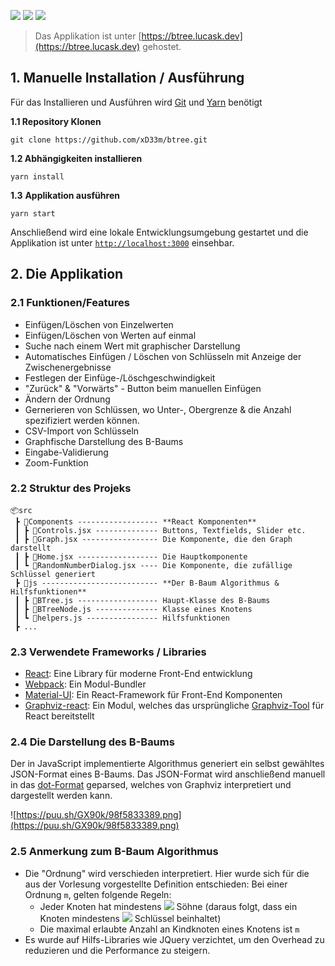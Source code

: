 <img src="https://img.shields.io/badge/react%20-%2320232a.svg?&style=flat&logo=react&logoColor=%2361DAFB"/> <img src="https://img.shields.io/badge/firebase%20-%23039BE5.svg?&style=flat&logo=firebase"/> <img src="https://img.shields.io/badge/node.js%20-%2343853D.svg?&style=flat&logo=node.js&logoColor=white"/>

> Das Applikation ist unter [https://btree.lucask.dev](https://btree.lucask.dev) gehostet.

## 1. Manuelle Installation / Ausführung

Für das Installieren und Ausführen wird [Git](https://git-scm.com/downloads) und [Yarn](https://classic.yarnpkg.com/en/docs/install/) benötigt

**1.1 Repository Klonen**

`git clone https://github.com/xD33m/btree.git`

**1.2 Abhängigkeiten installieren**

`yarn install`

**1.3** **Applikation ausführen**

`yarn start`

Anschließend wird eine lokale Entwicklungsumgebung gestartet und die Applikation ist unter [`http://localhost:3000`](http://localhost:3000) einsehbar.

## 2. Die Applikation

### 2.1 Funktionen/Features

-   Einfügen/Löschen von Einzelwerten
-   Einfügen/Löschen von Werten auf einmal
-   Suche nach einem Wert mit graphischer Darstellung
-   Automatisches Einfügen / Löschen von Schlüsseln mit Anzeige der Zwischenergebnisse
-   Festlegen der Einfüge-/Löschgeschwindigkeit
-   "Zurück" & "Vorwärts" - Button beim manuellen Einfügen
-   Ändern der Ordnung
-   Gernerieren von Schlüssen, wo Unter-, Obergrenze & die Anzahl spezifiziert werden können.
-   CSV-Import von Schlüsseln
-   Graphfische Darstellung des B-Baums
-   Eingabe-Validierung
-   Zoom-Funktion

### 2.2 Struktur des Projeks

```
📦src
 ┣ 📂Components ------------------ **React Komponenten**
 ┃ ┣ 📜Controls.jsx -------------- Buttons, Textfields, Slider etc.
 ┃ ┣ 📜Graph.jsx ----------------- Die Komponente, die den Graph darstellt
 ┃ ┣ 📜Home.jsx ------------------ Die Hauptkomponente
 ┃ ┗ 📜RandomNumberDialog.jsx ---- Die Komponente, die zufällige Schlüssel generiert
 ┣ 📂js -------------------------- **Der B-Baum Algorithmus & Hilfsfunktionen**
 ┃ ┣ 📜BTree.js ------------------ Haupt-Klasse des B-Baums
 ┃ ┣ 📜BTreeNode.js -------------- Klasse eines Knotens
 ┃ ┗ 📜helpers.js ---------------- Hilfsfunktionen
 ┣ ...
```

### 2.3 Verwendete Frameworks / Libraries

-   [React](https://reactjs.org/): Eine Library für moderne Front-End entwicklung
-   [Webpack](https://webpack.js.org/): Ein Modul-Bundler
-   [Material-UI](https://material-ui.com/): Ein React-Framework für Front-End Komponenten
-   [Graphviz-react](https://www.npmjs.com/package/graphviz-react): Ein Modul, welches das ursprüngliche [Graphviz-Tool](https://graphviz.org/) für React bereitstellt

### 2.4 Die Darstellung des B-Baums

Der in JavaScript implementierte Algorithmus generiert ein selbst gewähltes JSON-Format eines B-Baums. Das JSON-Format wird anschließend manuell in das [dot-Format](https://graphviz.org/doc/info/lang.html) geparsed, welches von Graphviz interpretiert und dargestellt werden kann.

![https://puu.sh/GX90k/98f5833389.png](https://puu.sh/GX90k/98f5833389.png)

### 2.5 Anmerkung zum B-Baum Algorithmus

-   Die "Ordnung" wird verschieden interpretiert. Hier wurde sich für die aus der Vorlesung vorgestellte Definition entschieden: Bei einer Ordnung `m`, gelten folgende Regeln:
    -   Jeder Knoten hat mindestens ![](https://latex.codecogs.com/gif.latex?\lceil%20m/2%20\rceil) Söhne (daraus folgt, dass ein Knoten mindestens ![](https://latex.codecogs.com/gif.latex?\lceil%20m/2-1%20\rceil) Schlüssel beinhaltet)
    -   Die maximal erlaubte Anzahl an Kindknoten eines Knotens ist `m`
-   Es wurde auf Hilfs-Libraries wie JQuery verzichtet, um den Overhead zu reduzieren und die Performance zu steigern.
